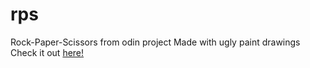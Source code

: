 # rps
Rock-Paper-Scissors from odin project
Made with ugly paint drawings
Check it out [here!](https://rat00lis.github.io/rps/)
